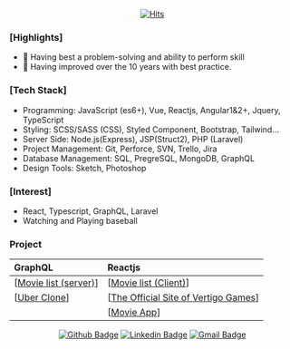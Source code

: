 
<!--
**brandon-pang/brandon-pang** is a ✨ _special_ ✨ repository because its `README.md` (this file) appears on your GitHub profile.

Here are some ideas to get you started:

- 🔭 I’m currently working on ...
- 🌱 I’m currently learning ...
- 👯 I’m looking to collaborate on ...
- 🤔 I’m looking for help with ...
- 💬 Ask me about ...
- 📫 How to reach me: ...
- 😄 Pronouns: ...
- ⚡ Fun fact: ...
-->
<div align=center>
  
[![Hits](https://hits.seeyoufarm.com/api/count/incr/badge.svg?url=https%3A%2F%2Fgithub.com%2Fgjbae1212%2Fhit-counter&count_bg=%2379C83D&title_bg=%23555555&icon=&icon_color=%23E7E7E7&title=Hits&edge_flat=false)](https://hits.seeyoufarm.com)

</div>

### [Highlights]
- 👯 Having best a problem-solving and ability to perform skill
- 🤔 Having improved over the 10 years with best practice.

### [Tech Stack]
- Programming: JavaScript (es6+), Vue, Reactjs, Angular1&2+, Jquery, TypeScript
- Styling: SCSS/SASS (CSS), Styled Component, Bootstrap, Tailwind...
- Server Side: Node.js(Express), JSP(Struct2), PHP (Laravel)
- Project Management: Git, Perforce, SVN, Trello, Jira
- Database Management: SQL, PregreSQL, MongoDB, GraphQL 
- Design Tools: Sketch, Photoshop

### [Interest]
- React, Typescript, GraphQL, Laravel
- Watching and Playing baseball

### Project
|GraphQL|Reactjs|
|:---|:---|
|[[Movie list (server)](https://github.com/brandon-pang/per-movie-list-server)]|[[Movie list (Client)](https://github.com/brandon-pang/per-movie-list-client)]|
|[[Uber Clone](https://github.com/brandon-pang/buber-server)]|[[The Official Site of Vertigo Games](https://github.com/brandon-pang/vtg-home-ver2)]|
||[[Movie App](https://github.com/brandon-pang/movie-app)]|

<div align=center>
	
[![Github Badge](http://img.shields.io/badge/GitHub-black?style=flat&logo=github&link=https://github.com/brandon-pang/)](https://github.com/brandon-pang)
[![Linkedin Badge](https://img.shields.io/badge/-LinkedIn-blue?style=flat&logo=Linkedin&logoColor=white&link=https://www.linkedin.com/in/frontendbrandon/?locale=en_US)](https://www.linkedin.com/in/frontendbrandon/?locale=en_US)
[![Gmail Badge](https://img.shields.io/badge/Gmail-d14836?style=flat&logo=Gmail&logoColor=white&link=mailto:jaehoon.pang@gmail.com)](mailto:jaehoon.pang@gmail.com)

</div>
